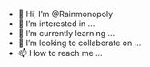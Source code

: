- 👋 Hi, I’m @Rainmonopoly
- 👀 I’m interested in ...
- 🌱 I’m currently learning ...
- 💞️ I’m looking to collaborate on ...
- 📫 How to reach me ...

<!---
Rainmonopoly/Rainmonopoly is a ✨ special ✨ repository because its `README.md` (this file) appears on your GitHub profile.
You can click the Preview link to take a look at your changes.
--->
